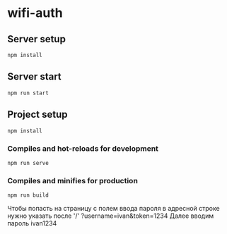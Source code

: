 # wifi-auth

## Server setup
```
npm install
```
## Server start
```
npm run start
```

## Project setup
```
npm install
```

### Compiles and hot-reloads for development
```
npm run serve
```

### Compiles and minifies for production
```
npm run build
```
Чтобы попасть на страницу с полем ввода пароля в адресной строке
нужно указать после '/' ?username=ivan&token=1234
Далее вводим пароль ivan1234